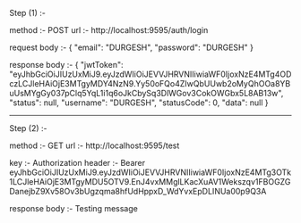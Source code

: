 Step (1) :- 

method :- POST
url :- http://localhost:9595/auth/login

request body :-
{
  "email": "DURGESH",
  "password": "DURGESH"
}

response body :- 
{
    "jwtToken": "eyJhbGciOiJIUzUxMiJ9.eyJzdWIiOiJEVVJHRVNIIiwiaWF0IjoxNzE4MTg4ODczLCJleHAiOjE3MTgyMDY4NzN9.Yy50oFQo4ZIwQbUUwb2oMyQhOOa8YBuUsMYgGy037pClq5YqL1i1q6oJkCbySq3DlWGov3CokOWGbx5L8AB13w",
    "status": null,
    "username": "DURGESH",
    "statusCode": 0,
    "data": null
}
 
-------------------------------------------------------------------------------------------------

Step (2) :- 

method :- GET
url :- http://localhost:9595/test

key :- Authorization 
header :- Bearer eyJhbGciOiJIUzUxMiJ9.eyJzdWIiOiJEVVJHRVNIIiwiaWF0IjoxNzE4MTg3OTk1LCJleHAiOjE3MTgyMDU5OTV9.EnJ4vxMMglLKacXuAV1Wekszqv1FBOGZGDanejbZ9Xv58Ov3bUgzqma8hfUdHppxD_WdYvxEpDLINUa00p9Q3A

response body :- Testing message

